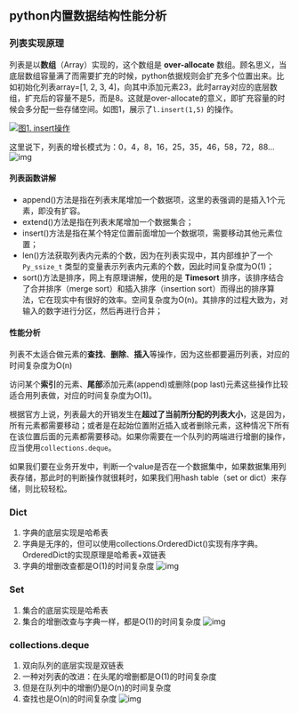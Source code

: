 ## python内置数据结构性能分析

### 列表实现原理

列表是以**数组**（Array）实现的，这个数组是 **over-allocate** 数组。顾名思义，当底层数组容量满了而需要扩充的时候，python依据规则会扩充多个位置出来。比如初始化列表array=[1, 2, 3, 4]，向其中添加元素23，此时array对应的底层数组，扩充后的容量不是5，而是8。这就是over-allocate的意义，即扩充容量的时候会多分配一些存储空间。如图1，展示了`l.insert(1,5)` 的操作。

[![图1. insert操作](https://article-shaw.oss-cn-beijing.aliyuncs.com/img/2020/61/1.png)](https://article-shaw.oss-cn-beijing.aliyuncs.com/img/2020/61/1.png)

这里说下，列表的增长模式为：0，4，8，16，25，35，46，58，72，88…
![img](https://img2020.cnblogs.com/blog/1220254/202004/1220254-20200428115201664-2037400622.png)

#### 列表函数讲解

- append()方法是指在列表末尾增加一个数据项，这里的表强调的是插入1个元素，即没有扩容。
- extend()方法是指在列表末尾增加一个数据集合；
- insert()方法是指在某个特定位置前面增加一个数据项，需要移动其他元素位置；
- len()方法获取列表内元素的个数，因为在列表实现中，其内部维护了一个 `Py_ssize_t` 类型的变量表示列表内元素的个数，因此时间复杂度为O(1)；
- sort()方法是排序，网上有原理讲解，使用的是 **Timesort** 排序，该排序结合了合并排序（merge sort）和插入排序（insertion sort）而得出的排序算法，它在现实中有很好的效率。空间复杂度为O(n)。其排序的过程大致为，对输入的数字进行分区，然后再进行合并；

#### 性能分析

列表不太适合做元素的**查找**、**删除**、**插入**等操作，因为这些都要遍历列表，对应的时间复杂度为O(n)

访问某个**索引**的元素、**尾部**添加元素(append)或删除(pop last)元素这些操作比较适合用列表做，对应的时间复杂度为O(1)。

根据官方上说，列表最大的开销发生在**超过了当前所分配的列表大小**，这是因为，所有元素都需要移动；或者是在起始位置附近插入或者删除元素，这种情况下所有在该位置后面的元素都需要移动。如果你需要在一个队列的两端进行增删的操作，应当使用`collections.deque`。

如果我们要在业务开发中，判断一个value是否在一个数据集中，如果数据集用列表存储，那此时的判断操作就很耗时，如果我们用hash table（set or dict）来存储，则比较轻松。

### Dict

1. 字典的底层实现是哈希表
2. 字典是无序的，但可以使用collections.OrderedDict()实现有序字典。OrderedDict的实现原理是哈希表+双链表
3. 字典的增删改查都是O(1)的时间复杂度
   ![img](https://img2020.cnblogs.com/blog/1220254/202004/1220254-20200428115240238-2021318238.png)

### Set

1. 集合的底层实现是哈希表
2. 集合的增删改查与字典一样，都是O(1)的时间复杂度
   ![img](https://img2020.cnblogs.com/blog/1220254/202004/1220254-20200428115334011-873074353.png)

### collections.deque

1. 双向队列的底层实现是双链表
2. 一种对列表的改进：在头尾的增删都是O(1)的时间复杂度
3. 但是在队列中的增删仍是O(n)的时间复杂度
4. 查找也是O(n)的时间复杂度
   ![img](https://img2020.cnblogs.com/blog/1220254/202004/1220254-20200428115409902-1187041683.png)